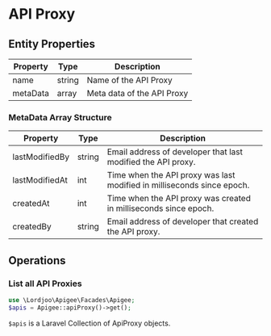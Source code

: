 # API Proxy

## Entity Properties

| Property | Type | Description |
|------------------------|-------| --- |
| name                   | string | Name of the API Proxy |
 | metaData               | array | Meta data of the API Proxy |

### MetaData Array Structure

| Property | Type | Description |
|------------------------|--| --- |
| lastModifiedBy         | string | Email address of developer that last modified the API proxy. |
| lastModifiedAt         | int | Time when the API proxy was last modified in milliseconds since epoch. |
| createdAt              | int | Time when the API proxy was created in milliseconds since epoch. |
| createdBy              | string | Email address of developer that created the API proxy. | 

## Operations
### List all API Proxies

```php
use \Lordjoo\Apigee\Facades\Apigee;
$apis = Apigee::apiProxy()->get();
```

```$apis``` is a Laravel Collection of ApiProxy objects.
